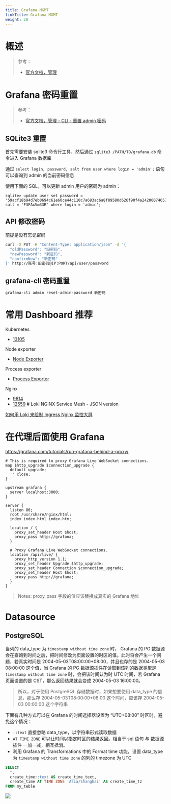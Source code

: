 ```yaml
---
title: Grafana MGMT
linkTitle: Grafana MGMT
weight: 20
---
```


# 概述

> 参考：
>
> - [官方文档，管理](https://grafana.com/docs/grafana/latest/administration/)

# Grafana 密码重置

> 参考：
>
> - [官方文档，管理 - CLI - 重置 admin 密码](https://grafana.com/docs/grafana/latest/administration/cli/#reset-admin-password)

## SQLite3 重置

首先需要安装 sqlite3 命令行工具，然后通过 `sqlite3 /PATH/TO/grafana.db` 命令进入 Grafana 数据库

通过 `select login, password, salt from user where login = 'admin';` 语句可以查询到 admin 的当前密码信息

使用下面的 SQL，可以更新 admin 用户的密码为 admin：

```plsql
sqlite> update user set password = '59acf18b94d7eb0694c61e60ce44c110c7a683ac6a8f09580d626f90f4a242000746579358d77dd9e570e83fa24faa88a8a6', salt = 'F3FAxVm33R' where login = 'admin';
```

## API 修改密码

前提是没有忘记密码

```bash
curl -X PUT -H "Content-Type: application/json" -d '{
  "oldPassword": "旧密码",
  "newPassword": "新密码",
  "confirmNew": "新密码"
}' http://账号:旧密码@IP:PORT/api/user/password
```

## grafana-cli 密码重置

```bash
grafana-cli admin reset-admin-password 新密码
```

# 常用 Dashboard 推荐

Kubernetes

- [13105](https://grafana.com/grafana/dashboards/13105-k8s-dashboard-cn-20240513-starsl-cn/)

Node exporter

- [Node Exporter](/docs/6.可观测性/Metrics/Instrumenting/Node%20Exporter.md)

Process exporter

- [Process Exporter](/docs/6.可观测性/Metrics/Instrumenting/Other%20Exporter.md#Process%20Exporter)

Nginx

- [9614](https://grafana.com/grafana/dashboards/9614-nginx-ingress-controller/)
- [12559](https://grafana.com/grafana/dashboards/12559-loki-nginx-service-mesh-json-version/) # Loki NGINX Service Mesh - JSON version

[如何用 Loki 来绘制 Ingress Nginx 监控大屏](https://mp.weixin.qq.com/s/zcY_8c_7eVcRpKh9IHasLg)

# 在代理后面使用 Grafana

https://grafana.com/tutorials/run-grafana-behind-a-proxy/

```nginx
# This is required to proxy Grafana Live WebSocket connections.
map $http_upgrade $connection_upgrade {
  default upgrade;
  '' close;
}

upstream grafana {
  server localhost:3000;
}

server {
  listen 80;
  root /usr/share/nginx/html;
  index index.html index.htm;

  location / {
    proxy_set_header Host $host;
    proxy_pass http://grafana;
  }

  # Proxy Grafana Live WebSocket connections.
  location /api/live/ {
    proxy_http_version 1.1;
    proxy_set_header Upgrade $http_upgrade;
    proxy_set_header Connection $connection_upgrade;
    proxy_set_header Host $host;
    proxy_pass http://grafana;
  }
}
```

> Notes: proxy_pass 字段的值应该替换成真实的 Grafana 地址

# Datasource

## PostgreSQL

当列的 data_type 为 `timestamp without time zone` 时， Grafana 的 PG 数据源会在查询到时间之后，把时间修改为页面设置的时区的值。此时将会产生一个问题，若真实时间是 2004-05-03T08:00:00+08:00，并且也存的是 2004-05-03 08:00:00 这个值，当 Grafana 的 PG 数据源插件在读取到该列的数据类型是 `timestamp without time zone` 时，会把该时间认为时 UTC 时间，若 Grafana 页面设置的是 CST，那么返回结果就会变成 2004-05-03 16:00:00。

> 所以，对于使用 PostgreSQL 存储数据时，如果想要使用 data_type 的信息，那么存 2004-05-03T08:00:00+08:00 这个时间，应该存 2004-05-03 00:00:00 这个字符串

下面有几种方式可以在 Grafana 的时间选择器设置为 “UTC+08:00” 时区时，避免这个情况：

- `::text` 直接忽略 data_type，以字符串形式读取数据
- `AT TIME ZONE` 可以让时间以指定时区的结果返回。相当于 sql 语句 与 数据源插件 一加一减，相互抵消。
- 利用 Grafana 的 Transformations 中的 Format time 功能，设置 data_type 为 `timestamp without time zone` 的列的 timezone 为 UTC

```sql
SELECT
  *,
  create_time::text AS create_time_text,
  create_time AT TIME ZONE 'Asia/Shanghai' AS create_time_tz
FROM my_teble
```

![](https://notes-learning.oss-cn-beijing.aliyuncs.com/grafana/mgmt_postgresql_datasource_data_type_without_time_zone.png)
